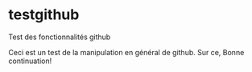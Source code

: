 # testgithub
Test des fonctionnalités github

Ceci est un test de la manipulation en général de github.
Sur ce, Bonne continuation!
